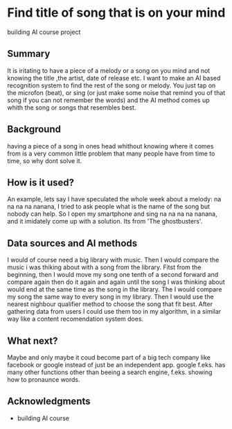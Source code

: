# Find title of song that is on your mind
building AI course project
## Summary
It is iritating to have a piece of a melody or a song on you mind and not knowing the title ,the artist, date of release etc.
I want to make an AI based recognition system to find the rest of the song or melody. You just tap on the microfon (beat), or sing (or just make some noise that remind you of that song if you can not remember the words) and the AI method comes up whith the song or songs that resembles best.
## Background
having a piece of a song in ones head whithout knowing where it comes from is a very common little problem that many people have from time to time, so why dont solve it.
## How is it used?
An example, lets say I have speculated the whole week about a melody: na na na na  nanana, I tried to ask people what is the name of the song but nobody can help. So I open my smartphone and sing na na na na nanana, and it imidately come up with a solution. Its from 'The ghostbusters'.
## Data sources and AI methods
I would of course need a big library with music. Then I would compare the music i was thiking about with a song from the library. Fitst from the beginning, then I would move my song one tenth of a second forward and compare again then do it again and again until the song I was thinking about would end at the same time as the song in the library. The I would compare my song the same way to every song in my library.
Then I would use the nearest nighbour qualifier method to choose the song that fit best. After gathering data from users I could use them too in my algorithm, in a similar way like a content recomendation system does.
## What next?
Maybe and only maybe it coud become part of a big tech company like facebook or google instead of just be an independent app. google f.eks. has many other functions other than beeing a search engine, f.eks. showing how to pronaunce words.
## Acknowledgments
* building AI course 
